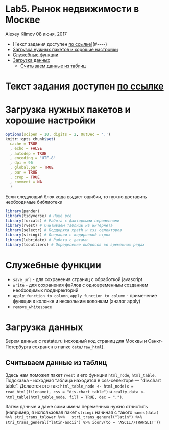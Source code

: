 Lab5. Рынок недвижимости в Москве
================
Alexey Klimov
08 июня, 2017

-   [Текст задания доступен [по ссылке](https://docs.google.com/document/d/1J6iW5QnxXUECdo7fKcBOLXqgdiRpFc_fKhKM5uAmClk)](#----)
-   [Загрузка нужных пакетов и хорошие настройки](#-----)
-   [Служебные функции](#-)
-   [Загрузка данных](#-)
    -   [Считываем данные из таблиц](#---)

Текст задания доступен [по ссылке](https://docs.google.com/document/d/1J6iW5QnxXUECdo7fKcBOLXqgdiRpFc_fKhKM5uAmClk)
===================================================================================================================

Загрузка нужных пакетов и хорошие настройки
===========================================

``` r
options(scipen = 10, digits = 2, OutDec = '.')
knitr::opts_chunk$set(
  cache = TRUE
  , echo = FALSE
  , autodep = TRUE
  , encoding = "UTF-8"
  , dpi = 96
  , global.par = TRUE
  , par = TRUE
  , crop = TRUE
  , comment = NA
  )
```

Если следующий блок кода выдает ошибки, то нужно доставить необходимые библиотеки

``` r
library(pander)
library(tidyverse) # Наше все
library(forcats) # Работа с факторными переменными
library(rvest) # Считываем таблицы из интернета
library(selectr) # Поддкржка xpath и css селекторов
library(stringi) # Операции с кодировкой строк
library(lubridate) # Работа с датами
library(tsoutliers) # Определение выбросов во временных рядах
```

Служебные функции
=================

-   `save_url` - для сохранения страниц с обработкой javascript
-   `write` - для сохранения файлов с одновременным созданием необходимых поддиректорий
-   `apply_function_to_column`, `apply_function_to_column` - применение функции к колонке и нескольким колонкам (аналог apply)
-   `remove_whitespace`

Загрузка данных
===============

Берем данные с restate.ru (исходный код страниц для Москвы и Санкт-Петербурга сохранен в папке `data/raw_html`).

Считываем данные из таблиц
--------------------------

Здесь нам поможет пакет `rvest` и его функции `html_node`, `html_table`. Подсказка - исходная таблица находится в css-селекторе — "div.chart table". Делается это так: `html_table_node <- html_node(x = read_html(filename), css = "div.chart table")` и `realty_data <- html_table(html_table_node, fill = TRUE, dec = ",")`.

Затем данные и даже сами имена переменных нужно отчистить (например, я использовал пакет `stringi` начиная с такого `names(data) %>% stri_trans_tolower %>%   stri_trans_general("latin") %>% stri_trans_general("latin-ascii") %>% iconv(to = 'ASCII//TRANSLIT')`)
